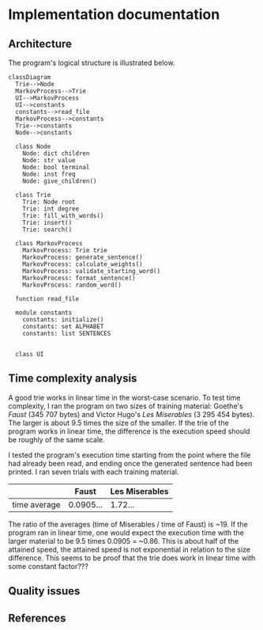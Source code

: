 # Implementation documentation
## Architecture
The program's logical structure is illustrated below.

```mermaid
classDiagram
  Trie-->Node
  MarkovProcess-->Trie
  UI-->MarkovProcess
  UI-->constants
  constants-->read_file
  MarkovProcess-->constants
  Trie-->constants
  Node-->constants

  class Node
    Node: dict children
    Node: str value
    Node: bool terminal
    Node: inst freq
    Node: give_children()
    
  class Trie
    Trie: Node root
    Trie: int degree
    Trie: fill_with_words()
    Trie: insert()
    Trie: search()
  
  class MarkovProcess
    MarkovProcess: Trie trie
    MarkovProcess: generate_sentence()
    MarkovProcess: calculate_weights()
    MarkovProcess: validate_starting_word()
    MarkovProcess: format_sentence()
    MarkovProcess: random_word()
    
  function read_file
  
  module constants
    constants: initialize()
    constants: set ALPHABET
    constants: list SENTENCES
  
    
  class UI
  ```

## Time complexity analysis
A good trie works in linear time in the worst-case scenario. To test time complexity, I ran the program on two sizes of training material: Goethe's _Faust_ (345 707 bytes) and Victor Hugo's _Les Miserables_ (3 295 454 bytes). The larger is about 9.5 times the size of the smaller. If the trie of the program works in linear time, the difference is the execution speed should be roughly of the same scale.

I tested the program's execution time starting from the point where the file had already been read, and ending once the generated sentence had been printed. I ran seven trials with each training material.


|  | Faust | Les Miserables |
| - | ----- | -------------- | 
| time average |0.0905... | 1.72... | 

The ratio of the averages (time of Miserables / time of Faust) is ~19. If the program ran in linear time, one would expect the execution time with the larger material to be 9.5 times 0.0905 = ~0.86. This is about half of the attained speed, the attained speed is not exponential in relation to the size difference. This seems to be proof that the trie does work in linear time with some constant factor???

## Quality issues

## References
